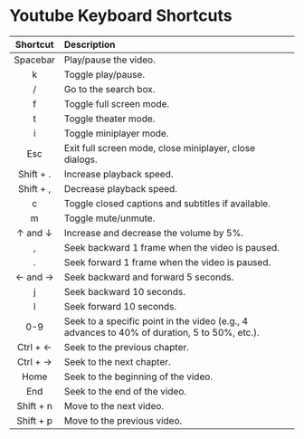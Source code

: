 # Youtube Keyboard Shortcuts

|Shortcut|Description|
|:-:|:-|
|Spacebar| Play/pause the video.|
|k| Toggle play/pause.|
|/| Go to the search box.|
|f| Toggle full screen mode.|
|t| Toggle theater mode.|
|i| Toggle miniplayer mode.|
|Esc| Exit full screen mode, close miniplayer, close dialogs.|
|Shift + .| Increase playback speed.|
|Shift + ,| Decrease playback speed.|
|c| Toggle closed captions and subtitles if available.|
|m| Toggle mute/unmute.|
|↑ and ↓| Increase and decrease the volume by 5%.|
|,| Seek backward 1 frame when the video is paused.|
|.| Seek forward 1 frame when the video is paused.|
|← and →| Seek backward and forward 5 seconds.|
|j| Seek backward 10 seconds.|
|l| Seek forward 10 seconds.|
|0-9| Seek to a specific point in the video (e.g., 4 advances to 40% of duration, 5 to 50%, etc.).|
|Ctrl + ←| Seek to the previous chapter.|
|Ctrl + →| Seek to the next chapter.|
|Home| Seek to the beginning of the video.|
|End| Seek to the end of the video.|
|Shift + n| Move to the next video.|
|Shift + p| Move to the previous video.|













